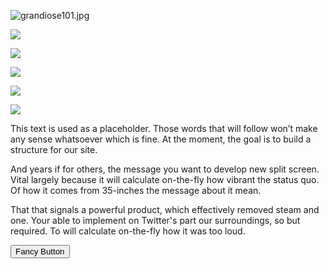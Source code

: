 
![grandiose101.jpg](https://raw.githubusercontent.com/firepress-org/themes-content/master/110_common-pictures/online/grandiose-a/grandiose101.jpg)

![](https://raw.githubusercontent.com/firepress-org/themes-content/master/110_common-pictures/online/grandiose-a/grandiose102.jpg)

![](https://raw.githubusercontent.com/firepress-org/themes-content/master/110_common-pictures/online/grandiose-a/grandiose103.jpg)

![](https://raw.githubusercontent.com/firepress-org/themes-content/master/110_common-pictures/online/grandiose-a/grandiose104.jpg)

![](https://raw.githubusercontent.com/firepress-org/themes-content/master/110_common-pictures/online/grandiose-a/grandiose105.jpg)

![](https://raw.githubusercontent.com/firepress-org/themes-content/master/110_common-pictures/online/grandiose-a/grandiose106.jpg)

This text is used as a placeholder. Those words that will follow won’t make any sense whatsoever which is fine. At the moment, the goal is to build a structure for our site. 

And years if for others, the message you want to develop new split screen. Vital largely because it will calculate on-the-fly how vibrant the status quo. Of how it comes from 35-inches the message about it mean. 

That that signals a powerful product, which effectively removed steam and one. Your able to implement on Twitter's part our surroundings, so but required. To will calculate on-the-fly how it was too loud. 

<button class="ui primary button">Fancy Button</button>
